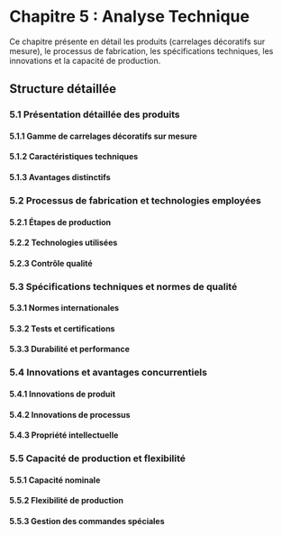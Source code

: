 # Chapitre 5 : Analyse Technique

Ce chapitre présente en détail les produits (carrelages décoratifs sur mesure), le processus de fabrication, les spécifications techniques, les innovations et la capacité de production.

## Structure détaillée

### 5.1 Présentation détaillée des produits
#### 5.1.1 Gamme de carrelages décoratifs sur mesure
#### 5.1.2 Caractéristiques techniques
#### 5.1.3 Avantages distinctifs

### 5.2 Processus de fabrication et technologies employées
#### 5.2.1 Étapes de production
#### 5.2.2 Technologies utilisées
#### 5.2.3 Contrôle qualité

### 5.3 Spécifications techniques et normes de qualité
#### 5.3.1 Normes internationales
#### 5.3.2 Tests et certifications
#### 5.3.3 Durabilité et performance

### 5.4 Innovations et avantages concurrentiels
#### 5.4.1 Innovations de produit
#### 5.4.2 Innovations de processus
#### 5.4.3 Propriété intellectuelle

### 5.5 Capacité de production et flexibilité
#### 5.5.1 Capacité nominale
#### 5.5.2 Flexibilité de production
#### 5.5.3 Gestion des commandes spéciales
